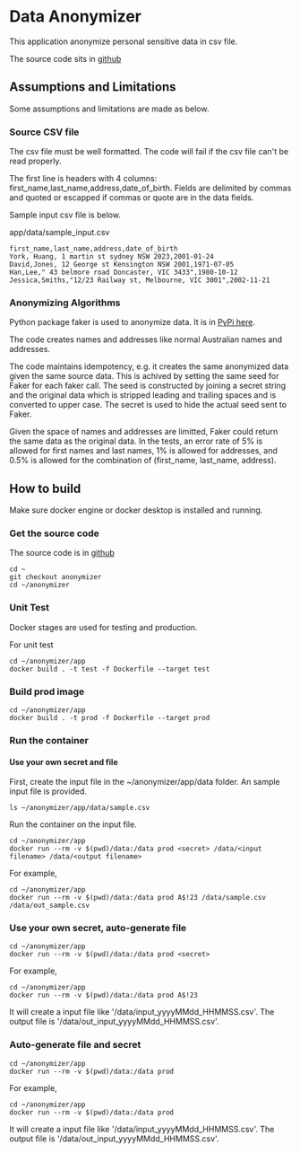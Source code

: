 # Data Anonymizer

This application anonymize personal sensitive data in csv file.

The source code sits in [github](https://github.com/yorkhuang-au/anonymizer)

## Assumptions and Limitations
Some assumptions and limitations are made as below.

### Source CSV file
The csv file must be well formatted. The code will fail if the csv file can't be read properly.

The first line is headers with 4 columns: first_name,last_name,address,date_of_birth.
Fields are delimited by commas and quoted or escapped if commas or quote are in the data fields.

Sample input csv file is below.

app/data/sample_input.csv
```
first_name,last_name,address,date_of_birth
York, Huang, 1 martin st sydney NSW 2023,2001-01-24
David,Jones, 12 George st Kensington NSW 2001,1971-07-05
Han,Lee," 43 belmore road Doncaster, VIC 3433",1980-10-12
Jessica,Smiths,"12/23 Railway st, Melbourne, VIC 3001",2002-11-21
```

### Anonymizing Algorithms
Python package faker is used to anonymize data. It is in [PyPi here](https://pypi.org/project/Faker/).

The code creates names and addresses like normal Australian names and addresses.

The code maintains idempotency, e.g. it creates the same anonymized data given the same source data. This is achived by setting the same seed for Faker for each faker call. The seed is constructed by joining a secret string and the original data which is stripped leading and trailing spaces and is converted to upper case. The secret is used to hide the actual seed sent to Faker.

Given the space of names and addresses are limitted, Faker could return the same data as the original data. In the tests, an error rate of 5% is allowed for first names and last names, 1% is allowed for addresses, and 0.5% is allowed for the combination of (first_name, last_name, address).


## How to build

Make sure docker engine or docker desktop is installed and running.

### Get the source code
The source code is in [github](https://github.com/yorkhuang-au/anonymizer)

```
cd ~
git checkout anonymizer
cd ~/anonymizer
```

### Unit Test
Docker stages are used for testing and production.

For unit test
```
cd ~/anonymizer/app
docker build . -t test -f Dockerfile --target test
```

### Build prod image
```
cd ~/anonymizer/app
docker build . -t prod -f Dockerfile --target prod
```

### Run the container

#### Use your own secret and file
First, create the input file in the ~/anonymizer/app/data folder.
An sample input file is provided.

```
ls ~/anonymizer/app/data/sample.csv
```

Run the container on the input file.
```
cd ~/anonymizer/app
docker run --rm -v $(pwd)/data:/data prod <secret> /data/<input filename> /data/<output filename>
```

For example, 

```
cd ~/anonymizer/app
docker run --rm -v $(pwd)/data:/data prod A$!23 /data/sample.csv /data/out_sample.csv
```

### Use your own secret, auto-generate file
```
cd ~/anonymizer/app
docker run --rm -v $(pwd)/data:/data prod <secret>
```

For example, 

```
cd ~/anonymizer/app
docker run --rm -v $(pwd)/data:/data prod A$!23
```

It will create a input file like '/data/input_yyyyMMdd_HHMMSS.csv'.
The output file is '/data/out_input_yyyyMMdd_HHMMSS.csv'.


### Auto-generate file and secret
```
cd ~/anonymizer/app
docker run --rm -v $(pwd)/data:/data prod
```

For example, 

```
cd ~/anonymizer/app
docker run --rm -v $(pwd)/data:/data prod
```

It will create a input file like '/data/input_yyyyMMdd_HHMMSS.csv'.
The output file is '/data/out_input_yyyyMMdd_HHMMSS.csv'.
